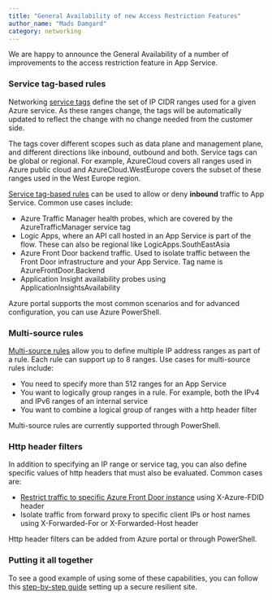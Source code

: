 ```yaml
---
title: "General Availability of new Access Restriction Features"
author_name: "Mads Damgard"
category: networking
---
```


We are happy to announce the General Availability of a number of improvements to the access restriction feature in App Service.

### Service tag-based rules

Networking [service tags](https://docs.microsoft.com/azure/virtual-network/service-tags-overview) define the set of IP CIDR ranges used for a given Azure service. As these ranges change, the tags will be automatically updated to reflect the change with no change needed from the customer side.

The tags cover different scopes such as data plane and management plane, and different directions like inbound, outbound and both. Service tags can be global or regional. For example, AzureCloud covers all ranges used in Azure public cloud and AzureCloud.WestEurope covers the subset of these ranges used in the West Europe region.

[Service tag-based rules](https://docs.microsoft.com/azure/app-service/app-service-ip-restrictions#set-a-service-tag-based-rule) can be used to allow or deny **inbound** traffic to App Service. Common use cases include:

* Azure Traffic Manager health probes, which are covered by the AzureTrafficManager service tag
* Logic Apps, where an API call hosted in an App Service is part of the flow. These can also be regional like LogicApps.SouthEastAsia
* Azure Front Door backend traffic. Used to isolate traffic between the Front Door infrastructure and your App Service. Tag name is AzureFrontDoor.Backend
* Application Insight availability probes using ApplicationInsightsAvailability

Azure portal supports the most common scenarios and for advanced configuration, you can use Azure PowerShell.

### Multi-source rules

[Multi-source rules](https://docs.microsoft.com/azure/app-service/app-service-ip-restrictions#multi-source-rules) allow you to define multiple IP address ranges as part of a rule. Each rule can support up to 8 ranges. Use cases for multi-source rules include:

* You need to specify more than 512 ranges for an App Service
* You want to logically group ranges in a rule. For example, both the IPv4 and IPv6 ranges of an internal service
* You want to combine a logical group of ranges with a http header filter

Multi-source rules are currently supported through PowerShell.

### Http header filters

In addition to specifying an IP range or service tag, you can also define specific values of http headers that must also be evaluated. Common cases are:

* [Restrict traffic to specific Azure Front Door instance](https://docs.microsoft.com/azure/app-service/app-service-ip-restrictions#restrict-access-to-a-specific-azure-front-door-instance) using X-Azure-FDID header
* Isolate traffic from forward proxy to specific client IPs or host names using X-Forwarded-For or X-Forwarded-Host header

Http header filters can be added from Azure portal or through PowerShell.

### Putting it all together

To see a good example of using some of these capabilities, you can follow this [step-by-step guide](https://azure.github.io/AppService/2021/03/26/Secure-resilient-site-with-custom-domain) setting up a secure resilient site.
